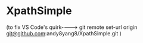 # XpathSimple




(to fix VS Code's quirk---->  git remote set-url origin git@github.com:andy8yang8/XpathSimple.git )


